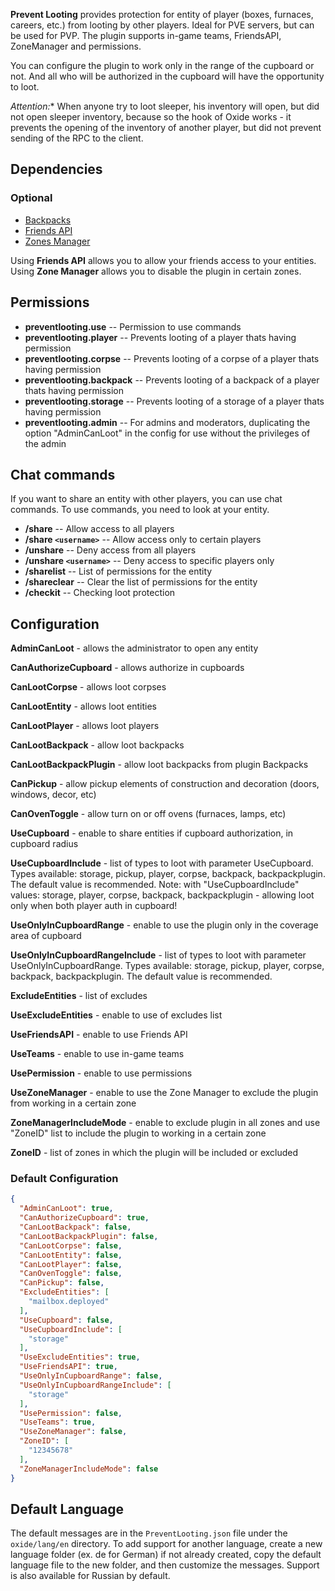 **Prevent Looting** provides protection for entity of player (boxes, furnaces, careers, etc.) from looting by other players. Ideal for PVE servers, but can be used for PVP. The plugin supports in-game teams, FriendsAPI, ZoneManager and permissions.

You can configure the plugin to work only in the range of the cupboard or not. And all who will be authorized in the cupboard will have the opportunity to loot.

*Attention:** When anyone try to loot sleeper, his inventory will open, but did not open sleeper inventory, because so the hook of Oxide works - it prevents the opening of the inventory of another player, but did not prevent sending of the RPC to the client.

## Dependencies

### Optional

- [Backpacks](https://oxidemod.org/plugins/backpacks.1408/)
- [Friends API](https://oxidemod.org/plugins/friends-api.686/)
- [Zones Manager](https://oxidemod.org/plugins/zones-manager.739/)

Using **Friends API** allows you to allow your friends access to your entities. Using **Zone Manager** allows you to disable the plugin in certain zones.

## Permissions

- **preventlooting.use** -- Permission to use commands
- **preventlooting.player** -- Prevents looting of a player thats having permission
- **preventlooting.corpse** -- Prevents looting of a corpse of a player thats having permission
- **preventlooting.backpack** -- Prevents looting of a backpack of a player thats having permission
- **preventlooting.storage** -- Prevents looting of a storage of a player thats having permission
- **preventlooting.admin** -- For admins and moderators, duplicating the option "AdminCanLoot" in the config for use without the privileges of the admin

## Chat commands

If you want to share an entity with other players, you can use chat commands. To use commands, you need to look at your entity.

- **/share** -- Allow access to all players
- **/share `<username>`** -- Allow access only to certain players
- **/unshare** -- Deny access from all players
- **/unshare `<username>`** -- Deny access to specific players only
- **/sharelist** -- List of permissions for the entity
- **/shareclear** -- Clear the list of permissions for the entity
- **/checkit** -- Checking loot protection

## Configuration

**AdminCanLoot** - allows the administrator to open any entity

**CanAuthorizeCupboard** - allows authorize in cupboards

**CanLootCorpse** - allows loot corpses

**CanLootEntity** - allows loot entities

**CanLootPlayer** - allows loot players

**CanLootBackpack** - allow loot backpacks

**CanLootBackpackPlugin** - allow loot backpacks from plugin Backpacks

**CanPickup** - allow pickup elements of construction and decoration (doors, windows, decor, etc)

**CanOvenToggle** - allow turn on or off ovens (furnaces, lamps, etc)

**UseCupboard** - enable to share entities if cupboard authorization, in cupboard radius

**UseCupboardInclude** - list of types to loot with parameter UseCupboard. Types available: storage, pickup, player, corpse, backpack, backpackplugin. The default value is recommended. Note: with "UseCupboardInclude" values: storage, player, corpse, backpack, backpackplugin - allowing loot only when both player auth in cupboard!

**UseOnlyInCupboardRange** - enable to use the plugin only in the coverage area of cupboard

**UseOnlyInCupboardRangeInclude** -  list of types to loot with parameter UseOnlyInCupboardRange. Types available: storage, pickup, player, corpse, backpack, backpackplugin. The default value is recommended.

**ExcludeEntities** - list of excludes

**UseExcludeEntities** - enable to use of excludes list

**UseFriendsAPI** - enable to use Friends API

**UseTeams** - enable to use in-game teams

**UsePermission** - enable to use permissions

**UseZoneManager** - enable to use the Zone Manager to exclude the plugin from working in a certain zone

**ZoneManagerIncludeMode** - enable to exclude plugin in all zones and use "ZoneID" list to include the plugin to working in a certain zone

**ZoneID** - list of zones in which the plugin will be included or excluded

### Default Configuration

```json
{
  "AdminCanLoot": true,
  "CanAuthorizeCupboard": true,
  "CanLootBackpack": false,
  "CanLootBackpackPlugin": false,
  "CanLootCorpse": false,
  "CanLootEntity": false,
  "CanLootPlayer": false,
  "CanOvenToggle": false,
  "CanPickup": false,
  "ExcludeEntities": [
    "mailbox.deployed"
  ],
  "UseCupboard": false,
  "UseCupboardInclude": [
    "storage"
  ],
  "UseExcludeEntities": true,
  "UseFriendsAPI": true,
  "UseOnlyInCupboardRange": false,
  "UseOnlyInCupboardRangeInclude": [
    "storage"
  ],
  "UsePermission": false,
  "UseTeams": true,
  "UseZoneManager": false,
  "ZoneID": [
    "12345678"
  ],
  "ZoneManagerIncludeMode": false
}
```

## Default Language

The default messages are in the `PreventLooting.json` file under the `oxide/lang/en` directory. To add support for another language, create a new language folder (ex. de for German) if not already created, copy the default language file to the new folder, and then customize the messages. Support is also available for Russian by default.
